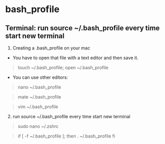 # bash_profile
## Terminal: run source ~/.bash_profile every time start new terminal

1. Creating a .bash_profile on your mac
* You have to open that file with a text editor and then save it.

> touch ~/.bash_profile; open ~/.bash_profile

* You can use other editors:

> nano ~/.bash_profile

> mate ~/.bash_profile

> vim ~/.bash_profile

2. run source ~/.bash_profile every time start new terminal

> sudo nano ~/.zshrc

> if [ -f ~/.bash_profile ]; then
>  . ~/.bash_profile
> fi
